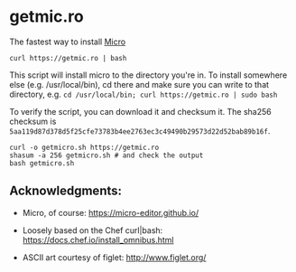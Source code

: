 # getmic.ro

The fastest way to install [Micro](https://micro-editor.github.io/)

`curl https://getmic.ro | bash`

This script will install micro to the directory you're in. To install somewhere else (e.g. /usr/local/bin), cd there and make sure you can write to that directory, e.g. `cd /usr/local/bin; curl https://getmic.ro | sudo bash`

To verify the script, you can download it and checksum it. The sha256 checksum is `5aa119d87d378d5f25cfe73783b4ee2763ec3c49490b29573d22d52bab89b16f`.

    curl -o getmicro.sh https://getmic.ro
    shasum -a 256 getmicro.sh # and check the output
    bash getmicro.sh

## Acknowledgments:

- Micro, of course: https://micro-editor.github.io/

- Loosely based on the Chef curl|bash: https://docs.chef.io/install_omnibus.html

- ASCII art courtesy of figlet: http://www.figlet.org/
